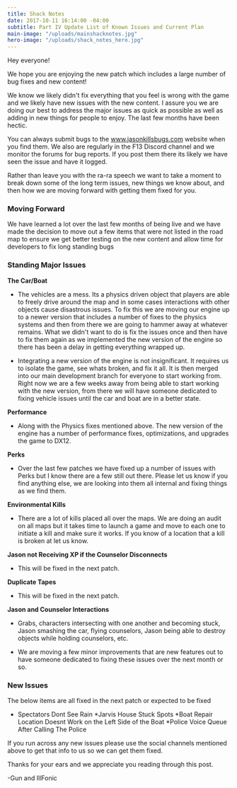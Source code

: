 ```yaml
---
title: Shack Notes
date: 2017-10-11 16:14:00 -04:00
subtitle: Part IV Update List of Known Issues and Current Plan
main-image: "/uploads/mainshacknotes.jpg"
hero-image: "/uploads/shack_notes_hero.jpg"
---
```


Hey everyone!

We hope you are enjoying the new patch which includes a large number of bug fixes and new content!

We know we likely didn't fix everything that you feel is wrong with the game and we likely have new issues with the new content. I assure you we are doing our best to address the major issues as quick as possible as well as adding in new things for people to enjoy. The last few months have been hectic.

You can always submit bugs to the www.jasonkillsbugs.com website when you find them. We also are regularly in the F13 Discord channel and we monitor the forums for bug reports. If you post them there its likely we have seen the issue and have it logged.

Rather than leave you with the ra-ra speech we want to take a moment to break down some of the long term issues, new things we know about, and then how we are moving forward with getting them fixed for you.

### Moving Forward

We have learned a lot over the last few months of being live and we have made the decision to move out a few items that were not listed in the road map to ensure we get better testing on the new content and allow time for developers to fix long standing bugs

### Standing Major Issues

**The Car/Boat**

* The vehicles are a mess. Its a physics driven object that players are able to freely drive around the map and in some cases interactions with other objects cause disastrous issues. To fix this we are moving our engine up to a newer version that includes a number of fixes to the physics systems and then from there we are going to hammer away at whatever remains. What we didn't want to do is fix the issues once and then have to fix them again as we implemented the new version of the engine so there has been a delay in getting everything wrapped up.

* Integrating a new version of the engine is not insignificant. It requires us to isolate the game, see whats broken, and fix it all. It is then merged into our main development branch for everyone to start working from. Right now we are a few weeks away from being able to start working with the new version, from there we will have someone dedicated to fixing vehicle issues until the car and boat are in a better state.

**Performance**

* Along with the Physics fixes mentioned above. The new version of the engine has a number of performance fixes, optimizations, and upgrades the game to DX12. 

**Perks**

* Over the last few patches we have fixed up a number of issues with Perks but I know there are a few still out there. Please let us know if you find anything else, we are looking into them all internal and fixing things as we find them.

**Environmental Kills**

* There are a lot of kills placed all over the maps. We are doing an audit on all maps but it takes time to launch a game and move to each one to initiate a kill and make sure it works. If you know of a location that a kill is broken at let us know.

**Jason not Receiving XP if the Counselor Disconnects**

* This will be fixed in the next patch.

**Duplicate Tapes**

* This will be fixed in the next patch.

**Jason and Counselor Interactions**

* Grabs, characters intersecting with one another and becoming stuck, Jason smashing the car, flying counselors, Jason being able to destroy objects while holding counselors, etc.

* We are moving a few minor improvements that are new features out to have someone dedicated to fixing these issues over the next month or so.

### New Issues

The below items are all fixed in the next patch or expected to be fixed
* Spectators Dont See Rain
*Jarvis House Stuck Spots
*Boat Repair Location Doesnt Work on the Left Side of the Boat
*Police Voice Queue After Calling The Police

If you run across any new issues please use the social channels mentioned above to get that info to us so we can get them fixed.

Thanks for your ears and we appreciate you reading through this post.

-Gun and IllFonic